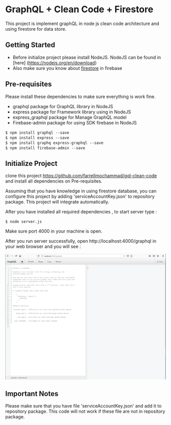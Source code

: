 # GraphQL + Clean Code + Firestore

This project is implement graphQL in node js clean code architecture and using firestore for data store.

## Getting Started

* Before initialize project please install NodeJS. NodeJS can be found in [here] (https://nodejs.org/en/download)
* Also make sure you know about [firestore](https://firebase.google.com/docs/firestore) in firebase

## Pre-requisites 

Please install these dependencies to make sure everything is work fine.

* graphql package for GraphQL library in NodeJS 
* express package for Framework library using in NodeJS
* express_graphql package for Manage GraphQL model
* Firebase-admin package for using SDK firebase in NodeJS 

```
$ npm install graphql --save
$ npm install express --save
$ npm install graphq express-graphql --save
$ npm install firebase-admin --save
```

## Initialize Project 

clone this project https://github.com/farrellmochammad/gql-clean-code and install all dependencies on Pre-requisites. 

Assuming that you have knowledge in using firestore database, you can configure this project by adding 'serviceAccountKey.json' to repository package. This project will integrate automatically.

After you have installed all required dependencies , to start server type : 


```
$ node server.js
```

Make sure port 4000 in your machine is open. 

After you run server successfully, open http://localhost:4000/graphql in your web browser and you will see : 

![First /graphql](https://raw.githubusercontent.com/farrellmochammad/gql-clean-code/master/clean-code-1.png)


## Important Notes

Please make sure that you have file 'serviceAccountKey.json' and add it to repository package. This code will not work if these file are not in repository package. 

